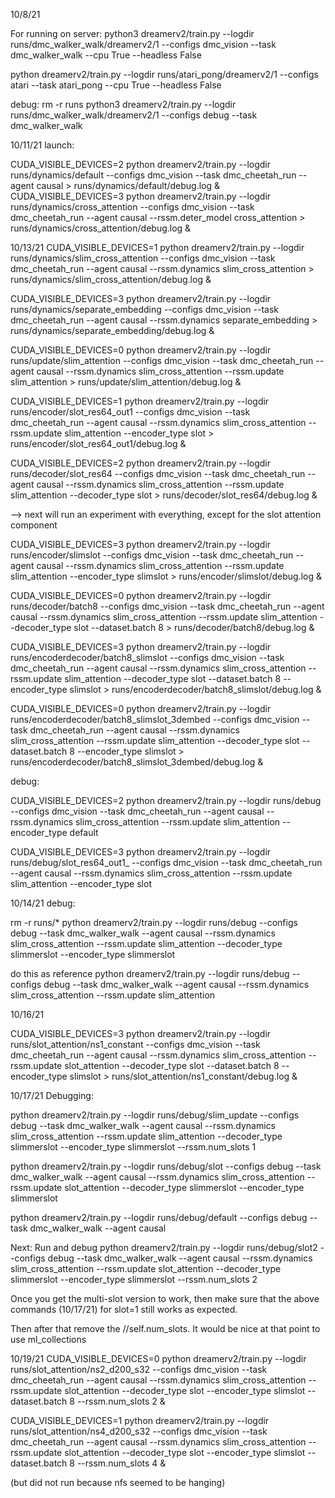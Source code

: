 10/8/21

For running on server:
python3 dreamerv2/train.py --logdir runs/dmc_walker_walk/dreamerv2/1 --configs dmc_vision --task dmc_walker_walk --cpu True --headless False

python dreamerv2/train.py --logdir runs/atari_pong/dreamerv2/1 --configs atari --task atari_pong --cpu True --headless False

debug:
rm -r runs
python3 dreamerv2/train.py --logdir runs/dmc_walker_walk/dreamerv2/1 --configs debug --task dmc_walker_walk



10/11/21
launch:

CUDA_VISIBLE_DEVICES=2 python dreamerv2/train.py --logdir runs/dynamics/default --configs dmc_vision --task dmc_cheetah_run --agent causal > runs/dynamics/default/debug.log &
CUDA_VISIBLE_DEVICES=3 python dreamerv2/train.py --logdir runs/dynamics/cross_attention --configs dmc_vision --task dmc_cheetah_run --agent causal --rssm.deter_model cross_attention > runs/dynamics/cross_attention/debug.log &

10/13/21
CUDA_VISIBLE_DEVICES=1 python dreamerv2/train.py --logdir runs/dynamics/slim_cross_attention --configs dmc_vision --task dmc_cheetah_run --agent causal --rssm.dynamics slim_cross_attention > runs/dynamics/slim_cross_attention/debug.log &

CUDA_VISIBLE_DEVICES=3 python dreamerv2/train.py --logdir runs/dynamics/separate_embedding --configs dmc_vision --task dmc_cheetah_run --agent causal --rssm.dynamics separate_embedding > runs/dynamics/separate_embedding/debug.log &

CUDA_VISIBLE_DEVICES=0 python dreamerv2/train.py --logdir runs/update/slim_attention --configs dmc_vision --task dmc_cheetah_run --agent causal --rssm.dynamics slim_cross_attention --rssm.update slim_attention > runs/update/slim_attention/debug.log &

CUDA_VISIBLE_DEVICES=1 python dreamerv2/train.py --logdir runs/encoder/slot_res64_out1 --configs dmc_vision --task dmc_cheetah_run --agent causal --rssm.dynamics slim_cross_attention --rssm.update slim_attention --encoder_type slot > runs/encoder/slot_res64_out1/debug.log &

CUDA_VISIBLE_DEVICES=2 python dreamerv2/train.py --logdir runs/decoder/slot_res64 --configs dmc_vision --task dmc_cheetah_run --agent causal --rssm.dynamics slim_cross_attention --rssm.update slim_attention --decoder_type slot > runs/decoder/slot_res64/debug.log &

--> next will run an experiment with everything, except for the slot attention component

CUDA_VISIBLE_DEVICES=3 python dreamerv2/train.py --logdir runs/encoder/slimslot --configs dmc_vision --task dmc_cheetah_run --agent causal --rssm.dynamics slim_cross_attention --rssm.update slim_attention --encoder_type slimslot > runs/encoder/slimslot/debug.log &

CUDA_VISIBLE_DEVICES=0 python dreamerv2/train.py --logdir runs/decoder/batch8 --configs dmc_vision --task dmc_cheetah_run --agent causal --rssm.dynamics slim_cross_attention --rssm.update slim_attention --decoder_type slot --dataset.batch 8 > runs/decoder/batch8/debug.log &

CUDA_VISIBLE_DEVICES=3 python dreamerv2/train.py --logdir runs/encoderdecoder/batch8_slimslot --configs dmc_vision --task dmc_cheetah_run --agent causal --rssm.dynamics slim_cross_attention --rssm.update slim_attention --decoder_type slot --dataset.batch 8 --encoder_type slimslot > runs/encoderdecoder/batch8_slimslot/debug.log &

CUDA_VISIBLE_DEVICES=0 python dreamerv2/train.py --logdir runs/encoderdecoder/batch8_slimslot_3dembed --configs dmc_vision --task dmc_cheetah_run --agent causal --rssm.dynamics slim_cross_attention --rssm.update slim_attention --decoder_type slot --dataset.batch 8 --encoder_type slimslot > runs/encoderdecoder/batch8_slimslot_3dembed/debug.log &

debug:

CUDA_VISIBLE_DEVICES=2 python dreamerv2/train.py --logdir runs/debug --configs dmc_vision --task dmc_cheetah_run --agent causal --rssm.dynamics slim_cross_attention --rssm.update slim_attention --encoder_type default

CUDA_VISIBLE_DEVICES=3 python dreamerv2/train.py --logdir runs/debug/slot_res64_out1_ --configs dmc_vision --task dmc_cheetah_run --agent causal --rssm.dynamics slim_cross_attention --rssm.update slim_attention --encoder_type slot

10/14/21
debug:

rm -r runs/*
python dreamerv2/train.py --logdir runs/debug --configs debug --task dmc_walker_walk --agent causal --rssm.dynamics slim_cross_attention --rssm.update slim_attention --decoder_type slimmerslot --encoder_type slimmerslot

do this as reference
python dreamerv2/train.py --logdir runs/debug --configs debug --task dmc_walker_walk --agent causal --rssm.dynamics slim_cross_attention --rssm.update slim_attention


10/16/21

CUDA_VISIBLE_DEVICES=3 python dreamerv2/train.py --logdir runs/slot_attention/ns1_constant --configs dmc_vision --task dmc_cheetah_run --agent causal --rssm.dynamics slim_cross_attention --rssm.update slot_attention --decoder_type slot --dataset.batch 8 --encoder_type slimslot > runs/slot_attention/ns1_constant/debug.log &


10/17/21
Debugging:

python dreamerv2/train.py --logdir runs/debug/slim_update --configs debug --task dmc_walker_walk --agent causal --rssm.dynamics slim_cross_attention --rssm.update slim_attention --decoder_type slimmerslot --encoder_type slimmerslot --rssm.num_slots 1

python dreamerv2/train.py --logdir runs/debug/slot --configs debug --task dmc_walker_walk --agent causal --rssm.dynamics slim_cross_attention --rssm.update slot_attention --decoder_type slimmerslot --encoder_type slimmerslot

python dreamerv2/train.py --logdir runs/debug/default --configs debug --task dmc_walker_walk --agent causal


Next:
Run and debug
python dreamerv2/train.py --logdir runs/debug/slot2 --configs debug --task dmc_walker_walk --agent causal --rssm.dynamics slim_cross_attention --rssm.update slot_attention --decoder_type slimmerslot --encoder_type slimmerslot --rssm.num_slots 2

Once you get the multi-slot version to work, then make sure that the above commands (10/17/21) for slot=1 still works as expected.

Then after that remove the //self.num_slots. It would be nice at that point to use ml_collections


10/19/21
CUDA_VISIBLE_DEVICES=0 python dreamerv2/train.py --logdir runs/slot_attention/ns2_d200_s32 --configs dmc_vision --task dmc_cheetah_run --agent causal --rssm.dynamics slim_cross_attention --rssm.update slot_attention --decoder_type slot --encoder_type slimslot --dataset.batch 8 --rssm.num_slots 2 &

CUDA_VISIBLE_DEVICES=1 python dreamerv2/train.py --logdir runs/slot_attention/ns4_d200_s32 --configs dmc_vision --task dmc_cheetah_run --agent causal --rssm.dynamics slim_cross_attention --rssm.update slot_attention --decoder_type slot --encoder_type slimslot --dataset.batch 8 --rssm.num_slots 4 &

(but did not run because nfs seemed to be hanging)





